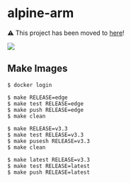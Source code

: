 alpine-arm
==========

:warning: This project has been moved to [here][1]!

![](https://badge.imagelayers.io/vimagick/alpine-arm:latest.svg)

## Make Images

```
$ docker login

$ make RELEASE=edge
$ make test RELEASE=edge
$ make push RELEASE=edge
$ make clean

$ make RELEASE=v3.3
$ make test RELEASE=v3.3
$ make pusesh RELEASE=v3.3
$ make clean

$ make latest RELEASE=v3.3
$ make test RELEASE=latest
$ make push RELEASE=latest
```

[1]: https://github.com/EasyPi/alpine-arm
